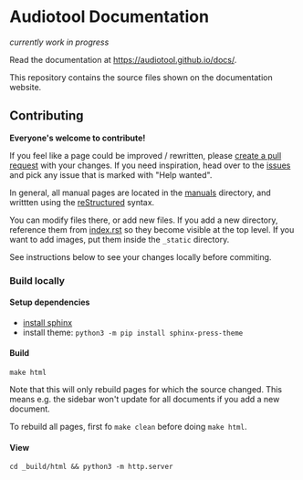 # Audiotool Documentation

_currently work in progress_

Read the documentation at https://audiotool.github.io/docs/.

This repository contains the source files shown on the documentation website.

## Contributing

**Everyone's welcome to contribute!** 

If you feel like a page could be improved / rewritten, please [create a pull request](https://docs.github.com/en/get-started/quickstart/contributing-to-projects) with your changes. If you need inspiration, head over to the [issues](https://github.com/audiotool/docs/issues) and pick any issue that is marked with "Help wanted".

In general, all manual pages are located in the [manuals](/manuals/) directory, and writtten using the [reStructured](https://www.sphinx-doc.org/en/master/usage/restructuredtext/basics.html) syntax.

You can modify files there, or add new files. If you add a new directory, reference them from [index.rst](/index.rst) so they become visible at the top level. If you want to add images, put them inside the `_static` directory.

See instructions below to see your changes locally before commiting. 

### Build locally

#### Setup dependencies

* [install sphinx](https://www.sphinx-doc.org/en/master/usage/installation.html)
* install theme: `python3 -m pip install sphinx-press-theme`

#### Build

```
make html
```

Note  that this will only rebuild pages for which the source changed.
This means e.g. the sidebar won't update for all documents if you add a new document.

To rebuild all pages, first fo `make clean` before doing `make html`.

#### View

```
cd _build/html && python3 -m http.server
```

